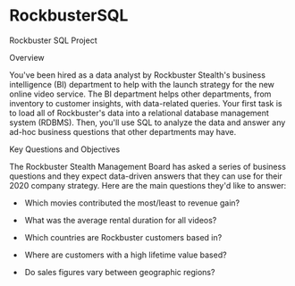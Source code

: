 # RockbusterSQL
Rockbuster SQL Project


Overview

  You've been hired as a data analyst by Rockbuster Stealth's business intelligence (BI) department to help with the launch strategy for the new online video service. The BI department helps other departments, from inventory to customer insights, with data-related queries. Your first task is to load all of Rockbuster's data into a relational database management system (RDBMS). Then, you'll use SQL to analyze the data and answer any ad-hoc business questions that other departments may have.


Key Questions and Objectives

  The Rockbuster Stealth Management Board has asked a series of business questions and they expect data-driven answers that they can use for their 2020 company strategy. Here are the main questions they'd like to answer:

-     Which movies contributed the most/least to revenue gain?

-     What was the average rental duration for all videos?

-     Which countries are Rockbuster customers based in?

-     Where are customers with a high lifetime value based?

-     Do sales figures vary between geographic regions?
